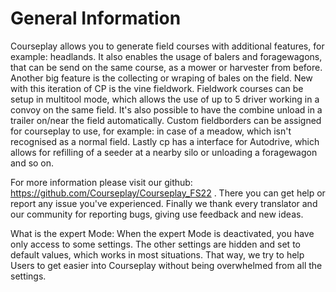 # General Information


Courseplay allows you to generate field courses with additional features, for example: headlands.
It also enables the usage of balers and foragewagons, that can be send on the same course, as a mower or harvester from before.
Another big feature is the collecting or wraping of bales on the field.
New with this iteration of CP is the vine fieldwork.
Fieldwork courses can be setup in multitool mode, which allows the use of up to 5 driver working in a convoy on the same field.
It's also possible to have the combine unload in a trailer on/near the field automatically.
Custom fieldborders can be assigned for courseplay to use, for example: in case of a meadow, which isn't recognised as a normal field.
Lastly cp has a interface for Autodrive, which allows for refilling of a seeder at a nearby silo or unloading a foragewagon and so on.

For more information please visit our github: https://github.com/Courseplay/Courseplay_FS22 .
There you can get help or report any issue you've experienced.
Finally we thank every translator and our community for reporting bugs, giving use feedback and new ideas.

What is the expert Mode:
When the expert Mode is deactivated, you have only access to some settings.
The other settings are hidden and set to default values, which works in most situations.
That way, we try to help Users to get easier into Courseplay without being overwhelmed from all the settings.


